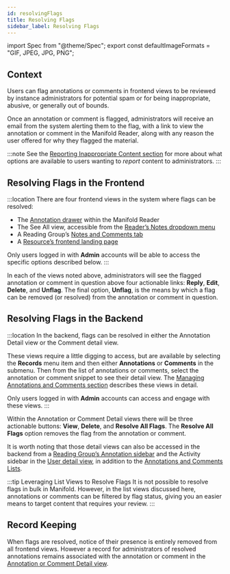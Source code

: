 ```yaml
---
id: resolvingFlags
title: Resolving Flags
sidebar_label: Resolving Flags
---
```


import Spec from "@theme/Spec";
export const defaultImageFormats = "GIF, JPEG, JPG, PNG";

## Context

Users can flag annotations or comments in frontend views to be reviewed by instance administrators for potential spam or for being inappropriate, abusive, or generally out of bounds.

Once an annotation or comment is flagged, administrators will receive an email from the system alerting them to the flag, with a link to view the annotation or comment in the Manifold Reader, along with any reason the user offered for why they flagged the material.

:::note
See the [Reporting Inappropriate Content section](../using/reading_manifold.md#reporting-inappropriate-content) for more about what options are available to users wanting to *report* content to administrators.
:::

## Resolving Flags in the Frontend

:::location
There are four frontend views in the system where flags can be resolved:

- The [Annotation drawer](../using/reading_manifold.md#annotations-and-comments) within the Manifold Reader
- The See All view, accessible from the [Reader’s Notes dropdown menu](../using/reading_manifold.md#notes)
- A Reading Group’s [Notes and Comments tab](../using/reading_groups.md#creator-moderator-and-administrator-view)
- A [Resource’s frontend landing page](../using/manifold_projects.md#resources)

Only users logged in with **Admin** accounts will be able to access the specific options described below.
:::

In each of the views noted above, administrators will see the flagged annotation or comment in question above four actionable links: **Reply**, **Edit**, **Delete**, and **Unflag**. The final option, **Unflag**, is the means by which a flag can be removed (or resolved) from the annotation or comment in question.

## Resolving Flags in the Backend

:::location
In the backend, flags can be resolved in either the Annotation Detail view or the Comment detail view.

These views require a little digging to access, but are available by selecting the **Records** menu item and then either **Annotations** or **Comments** in the submenu. Then from the list of annotations or comments, select the annotation or comment snippet to see their detail view. The [Managing Annotations and Comments section](../administering/annoComments_be.md#annotation-and-comment-detail-views) describes these views in detail.

Only users logged in with **Admin** accounts can access and engage with these views.
:::

Within the Annotation or Comment Detail views there will be three actionable buttons: **View**, **Delete**, and **Resolve All Flags**. The **Resolve All Flags** option removes the flag from the annotation or comment.

It is worth noting that those detail views can also be accessed in the backend from a [Reading Group’s Annotation sidebar](../administering/readingGroups_be.md#reading-group-annotations) and the Activity sidebar in the [User detail view](../backend/users.md), in addition to the [Annotations and Comments Lists](../administering/annoComments_be.md#annotationcomment-list).

:::tip Leveraging List Views to Resolve Flags
It is not possible to resolve flags in bulk in Manifold. However, in the list views discussed here, annotations or comments can be filtered by flag status, giving you an easier means to target content that requires your review.
:::

## Record Keeping

When flags are resolved, notice of their presence is entirely removed from all frontend views. However a record for administrators of resolved annotations remains associated with the annotation or comment in the [Annotation or Comment Detail view](../administering/annoComments_be.md#annotation-and-comment-detail-views).